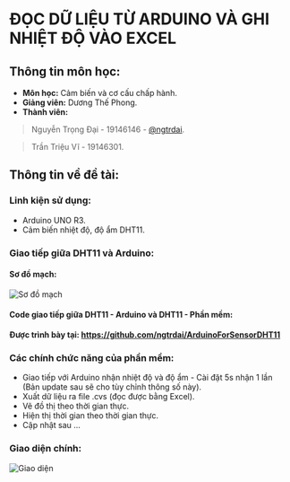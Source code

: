 # ĐỌC DỮ LIỆU TỪ ARDUINO VÀ GHI NHIỆT ĐỘ VÀO EXCEL
## Thông tin môn học:
* **Môn học:** Cảm biến và cơ cấu chấp hành.
* **Giảng viên:** Dương Thế Phong.
* **Thành viên:**
> Nguyễn Trọng Đại - 19146146 - [@ngtrdai](https://github.com/ngtrdai).

> Trần Triệu Vĩ - 19146301.

## Thông tin về đề tài:
### Linh kiện sử dụng:
* Arduino UNO R3.
* Cảm biến nhiệt độ, độ ẩm DHT11.
### Giao tiếp giữa DHT11 và Arduino:
#### Sơ đồ mạch:
![Sơ đồ mạch](https://i.imgur.com/ppDBZGQ.png)
#### Code giao tiếp giữa DHT11 - Arduino và DHT11 - Phần mềm:
**Được trình bày tại: https://github.com/ngtrdai/ArduinoForSensorDHT11**

### Các chính chức năng của phần mềm:
* Giao tiếp với Arduino nhận nhiệt độ và độ ẩm - Cài đặt 5s nhận 1 lần (Bản update sau sẽ cho tùy chỉnh thông số này).
* Xuất dữ liệu ra file .cvs (đọc được bằng Excel).
* Vẽ đồ thị theo thời gian thực.
* Hiện thị thời gian theo thời gian thực.
* Cập nhật sau ...
### Giao diện chính:
![Giao diện](https://i.imgur.com/mSILrpe.png)


